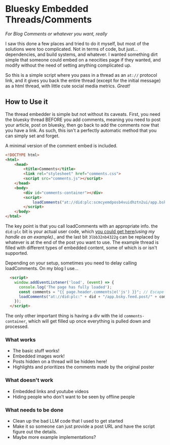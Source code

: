 # Bluesky Embedded Threads/Comments
*For Blog Comments or whatever you want, really*

I saw this done a few places and tried to do it myself, but most of the solutions were too complicated. Not in terms of code, but just... dependencies, and build systems, and whatever. I wanted something dirt simple that someone could embed on a neocities page if they wanted, and modify without the need of setting anything complicated up.

So this is a simple script where you pass in a thread as an `at://` protocol link, and it gives you back the entire thread (except for the initial message) as a html thread, with little cute social media metrics. *Great!*

## How to Use it

The thread embedder is simple but not without its caveats. First, you need the bluesky thread BEFORE you add comments, meaning you need to post your article, post on bluesky, then go back to add the comments now that you have a link. As such, this isn't a perfectly automatic method that you can simply set and forget.

A minimal version of the comment embed is included.

```html
<!DOCTYPE html>
<html>
    <head>
        <title>Comments</title>
        <link rel="stylesheet" href="comments.css">
        <script src="comments.js"></script>
    </head>
    <body>
        <div id="comments-container"></div>
        <script>
            loadComments("at://did:plc:scmcyemdposb4vuidhztn2ui/app.bsky.feed.post/3lbb32nb4322g")
        </script>
    </body>
</html>
```

The key point is that you call loadComments with an appropriate info. the `did:plc` bit is your actual user code, which [you could get here](https://bsky.social/xrpc/com.atproto.identity.resolveHandle?handle=kayin.moe)*(using my handle as an example).*, and the last bit `3lbb32nb4322g` can be replaced by whatever is at the end of the post you want to use. The example thread is filled with different types of embedded content, some of which is or isn't supported.

Depending on your setup, sometimes you need to delay calling loadComments. On my blog I use...

```html
  <script>
    window.addEventListener('load', (event) => {
      console.log('The page has fully loaded');
      const comments = "{{ page.header.comments|e('js') }}"; // Escape the value for JS safety
      loadComments("at://did:plc:" + did + "/app.bsky.feed.post/" + comments);
    });
  </script>
```

The only other important thing is having a div with the id `comments-container`, which will get filled up once everything is pulled down and processed.

### What works

- The basic stuff works!
- Embedded images work!
- Posts hidden on a thread will be hidden here!
- Highlights and prioritizes the comments made by the original poster

### What doesn't work
- Embedded links and youtube videos
- Hiding people who don't want to be seen by offline people

### What needs to be done
- Clean up the bad LLM code that I used to get started
- Make it so someone can just provide a post URL and have the script figure out the details.
- Maybe more example implementations? 
